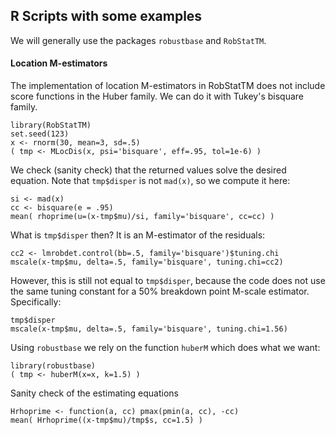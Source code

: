 
## R Scripts with some examples

We will generally use the packages `robustbase` and `RobStatTM`.

#### Location M-estimators

The implementation of location M-estimators in RobStatTM does not
include score functions in the Huber family. We can do it
with Tukey's bisquare family.

```
library(RobStatTM)
set.seed(123)
x <- rnorm(30, mean=3, sd=.5)
( tmp <- MLocDis(x, psi='bisquare', eff=.95, tol=1e-6) )
```

We check (sanity check) that the returned values solve
the desired equation. Note that `tmp$disper` is not
`mad(x)`, so we compute it here:
```
si <- mad(x)
cc <- bisquare(e = .95)
mean( rhoprime(u=(x-tmp$mu)/si, family='bisquare', cc=cc) )
```

What is `tmp$disper` then? It is an M-estimator of the residuals:
```
cc2 <- lmrobdet.control(bb=.5, family='bisquare')$tuning.chi
mscale(x-tmp$mu, delta=.5, family='bisquare', tuning.chi=cc2)
```
However, this is still not equal to `tmp$disper`, because the code
does not use the same tuning constant for a 50% breakdown point
M-scale estimator. Specifically:
```
tmp$disper
mscale(x-tmp$mu, delta=.5, family='bisquare', tuning.chi=1.56)
```

Using `robustbase` we rely on the function `huberM` which does
what we want:
```
library(robustbase)
( tmp <- huberM(x=x, k=1.5) )
```
Sanity check of the estimating equations
```
Hrhoprime <- function(a, cc) pmax(pmin(a, cc), -cc)
mean( Hrhoprime((x-tmp$mu)/tmp$s, cc=1.5) )
```
